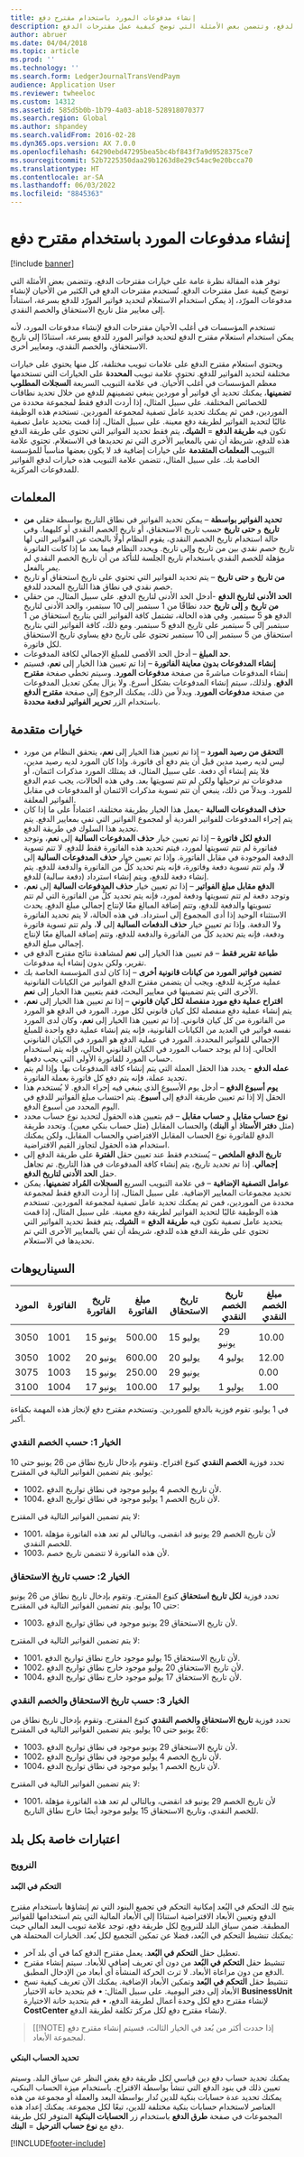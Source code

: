 ```yaml
---
title: إنشاء مدفوعات المورد باستخدام مقترح دفع
description: توفر هذه المقالة نظرة عامة على خيارات مقترحات الدفع، وتتضمن بعض الأمثلة التي توضح كيفية عمل مقترحات الدفع.
author: abruer
ms.date: 04/04/2018
ms.topic: article
ms.prod: ''
ms.technology: ''
ms.search.form: LedgerJournalTransVendPaym
audience: Application User
ms.reviewer: twheeloc
ms.custom: 14312
ms.assetid: 585d5b0b-1b79-4a03-ab18-528918070377
ms.search.region: Global
ms.author: shpandey
ms.search.validFrom: 2016-02-28
ms.dyn365.ops.version: AX 7.0.0
ms.openlocfilehash: 64290ebd47295bea5bc4bf843f7a9d9528375ce7
ms.sourcegitcommit: 52b7225350daa29b1263d8e29c54ac9e20bcca70
ms.translationtype: HT
ms.contentlocale: ar-SA
ms.lasthandoff: 06/03/2022
ms.locfileid: "8845363"
---
```

# <a name="create-vendor-payments-by-using-a-payment-proposal"></a>إنشاء مدفوعات المورد باستخدام مقترح دفع

[!include [banner](../includes/banner.md)]

توفر هذه المقالة نظرة عامة على خيارات مقترحات الدفع، وتتضمن بعض الأمثلة التي توضح كيفية عمل مقترحات الدفع. تُستخدم مقترحات الدفع في الكثير من الأحيان لإنشاء مدفوعات المورّد، إذ يمكن استخدام الاستعلام لتحديد فواتير المورّد للدفع بسرعة، استناداً إلى معايير مثل تاريخ الاستحقاق والخصم النقدي. 

تستخدم المؤسسات في أغلب الأحيان مقترحات الدفع لإنشاء مدفوعات المورد، لأنه يمكن استخدام استعلام مقترح الدفع لتحديد فواتير المورد للدفع بسرعة، استنادًا إلى تاريخ الاستحقاق، والخصم النقدي، ومعايير أخرى. 

ويحتوي استعلام مقترح الدفع على علامات تبويب مختلفة، كل منها يحتوي على خيارات مختلفة لتحديد الفواتير للدفع. تحتوي علامة تبويب **المحددة** على الخيارات التي تستخدمها معظم المؤسسات في أغلب الأحيان. في علامة التبويب السريعة **السجلات المطلوب تضمينها**، يمكنك تحديد أي فواتير أو موردين ينبغي تضمينهم للدفع من خلال تحديد نطاقات للخصائص المختلفة. على سبيل المثال، إذا أردت الدفع فقط لمجموعة محددة من الموردين، فمن ثم يمكنك تحديد عامل تصفية لمجموعة الموردين. تستخدم هذه الوظيفة غالبًا لتحديد الفواتير لطريقة دفع معينة. على سبيل المثال، إذا قمت بتحديد عامل تصفية تكون فيه **طريقة الدفع** = **الشيك**، يتم فقط تحديد الفواتير التي تحتوي على طريقة الدفع هذه للدفع، شريطة أن تفي بالمعايير الأخرى التي تم تحديدها في الاستعلام. تحتوي علامة التبويب **المعلمات المتقدمة** على خيارات إضافية قد لا يكون بعضها مناسباً للمؤسسة الخاصة بك. على سبيل المثال، تتضمن علامة التبويب هذه خيارات لدفع الفواتير للمدفوعات المركزية.

## <a name="parameters"></a>المعلمات
-   **تحديد الفواتير بواسطة** – يمكن تحديد الفواتير في نطاق التاريخ بواسطة حقلي **من تاريخ** و **حتى تاريخ** حسب تاريخ الاستحقاق، أو تاريخ الخصم النقدي أو كليهما. وفي حالة استخدام تاريخ الخصم النقدي، يقوم النظام أولًا بالبحث عن الفواتير التي لها تاريخ خصم نقدي بين من تاريخ وإلى تاريخ. ويحدد النظام فيما بعد ما إذا كانت الفاتورة مؤهلة للخصم النقدي باستخدام تاريخ الجلسة للتأكد من أن تاريخ الخصم النقدي لم يمر بالفعل.
-   **من تاريخ** و **حتى تاريخ** – يتم تحديد الفواتير التي تحتوي على تاريخ استحقاق أو تاريخ خصم نقدي في نطاق هذا التاريخ المحدد للدفع.
-   **الحد الأدنى لتاريخ الدفع** -أدخل الحد الأدنى لتاريخ الدفع. على سبيل المثال، من حقلي **من تاريخ** و **إلى تاريخ** حدد نطاقًا من 1 سبتمبر إلى 10 سبتمبر، والحد الأدنى لتاريخ الدفع هو 5 سبتمبر. وفي هذه الحالة، تشتمل كافة الفواتير التي بتاريخ استحقاق من 1 سبتمبر إلى 5 سبتمبر على تاريخ الدفع 5 سبتمبر. ومع ذلك، كافة الفواتير التي بتاريخ استحقاق من 5 سبتمبر إلى 10 سبتمبر تحتوي على تاريخ دفع يساوي تاريخ الاستحقاق لكل فاتورة.
-   **حد المبلغ** – أدخل الحد الأقصى للمبلغ الإجمالي لكافة المدفوعات.
-   **إنشاء المدفوعات بدون معاينة الفاتورة** – إذا تم تعيين هذا الخيار إلى **نعم**، فسيتم إنشاء المدفوعات مباشرةً من صفحة **مدفوعات المورد**. وسيتم تخطي صفحة **مقترح الدفع**. ولذلك، سيتم إنشاء المدفوعات بشكل أسرع. ولا يزال يمكن تعديل المدفوعات من صفحة **مدفوعات المورد**. وبدلاً من ذلك، يمكنك الرجوع إلى صفحة **مقترح الدفع** باستخدام الزر **تحرير الفواتير لدفعة محددة**.

## <a name="advanced-options"></a>خيارات متقدمة
- **التحقق من رصيد المورد** – إذا تم تعيين هذا الخيار إلى **نعم**، يتحقق النظام من مورد ليس لديه رصيد مدين قبل أن يتم دفع أي فاتورة. وإذا كان المورد لديه رصيد مدين، فلا يتم إنشاء أي دفعة. على سبيل المثال، قد يمتلك المورد مذكرات ائتمان، أو مدفوعات تم ترحيلها ولكن لم تتم تسويتها بعد. وفي هذه الحالات، يجب عدم الدفع للمورد. وبدلاً من ذلك، ينبغي أن تتم تسوية مذكرات الائتمان أو المدفوعات في مقابل الفواتير المعلقة.
- **حذف المدفوعات السالبة** -يعمل هذا الخيار بطريقة مختلفة، اعتماداً على ما إذا كان يتم إجراء المدفوعات للفواتير الفردية أو لمجموع الفواتير التي تفي بمعايير الدفع. يتم تحديد هذا السلوك في طريقة الدفع.
- **الدفع لكل فاتورة** – إذا تم تعيين خيار **حذف المدفوعات السالبة** إلى **نعم**، وتوجد ففاتورة لم تتم تسويتها لمورد، فيتم تحديد هذه الفاتورة فقط للدفع. لا تتم تسوية الدفعة الموجودة في مقابل الفاتورة. وإذا تم تعيين خيار **حذف المدفوعات السالبة** إلى **لا**، ولم تتم تسوية دفعة وفاتورة، فإنه يتم تحديد كلٍّ من الفاتورة والدفعة للدفع. يتم إنشاء دفعة للدفع، ويتم إنشاء استرداد (دفعة سالبة) للدفع.
- **الدفع مقابل مبلغ الفواتير** – إذا تم تعيين خيار **حذف المدفوعات السالبة** إلى **نعم**، وتوجد دفعة لم تتم تسويتها ودفعة لمورد، فإنه يتم تحديد كلٍّ من الفاتورة التي لم تتم تسويتها والدفعة للدفع، وتتم إضافة المبالغ معًا لإنتاج إجمالي مبلغ الدفع. يحدث الاستثناء الوحيد إذا أدى المجموع إلى استرداد. في هذه الحالة، لا يتم تحديد الفاتورة ولا الدفعة. وإذا تم تعيين خيار **حذف الدفعات السالبة** إلى **لا**، ولم تتم تسوية فاتورة ودفعة، فإنه يتم تحديد كلٍّ من الفاتورة والدفعة للدفع، وتتم إضافة المبالغ معًا لإنتاج إجمالي مبلغ الدفع.
- **طباعة تقرير فقط** – قم تعيين هذا الخيار إلى **نعم** لمشاهدة نتائج مقترح الدفع في تقرير، ولكن بدون إنشاء أية مدفوعات.
- **تضمين فواتير المورد من كيانات قانونية أخرى‬** – إذا كان لدى المؤسسة الخاصة بك عملية مركزية للدفع، ويجب أن يتضمن مقترح الدفع الفواتير من الكيانات القانونية الأخرى التي يتم تضمينها في معايير البحث، فقم بتعيين هذا الخيار إلى **نعم**.
- **اقتراح عملية دفع مورد منفصلة لكل كيان قانوني‬** – إذا تم تعيين هذا الخيار إلى **نعم**، يتم إنشاء عملية دفع منفصلة لكل كيان قانوني لكل مورد. المورد في الدفع هو المورد من الفاتورة من كل كيان قانوني. إذا تم تعيين هذا الخيار إلى **نعم**، وكان لدى المورد نفسه فواتير في العديد من الكيانات القانونية، فإنه يتم إنشاء عملية دفع واحدة للمبلغ الإجمالي للفواتير المحددة. المورد في عملية الدفع هو المورد في الكيان القانوني الحالي. إذا لم يوجد حساب المورد في الكيان القانوني الحالي، فإنه يتم استخدام حساب المورد للفاتورة الأولى التي يجب دفعها.
- **عمله الدفع** - يحدد هذا الحقل العملة التي يتم إنشاء كافة المدفوعات بها. وإذا لم يتم تحديد عملة، فإنه يتم دفع كل فاتورة بعملة الفاتورة.
- **يوم أسبوع الدفع‬** – أدخل يوم الأسبوع الذي ينبغي فيه إجراء الدفع. لا يُستخدم هذا الحقل إلا إذا تم تعيين طريقة الدفع إلى **أسبوع**. يتم احتساب مبلغ الفواتير للدفع في اليوم المحدد من أسبوع الدفع.
- **نوع حساب مقابل** و **حساب مقابل** – قم بتعيين هذه الحقول لتحديد نوع حساب محدد (مثل **دفتر الأستاذ** أو **البنك**) والحساب المقابل (مثل حساب بنكي معين). وتحدد طريقة الدفع للفاتورة نوع الحساب المقابل الافتراضي والحساب المقابل، ولكن يمكنك استخدام هذه الحقول لتجاوز القيم الافتراضية.
- **تاريخ الدفع الملخص** – يُستخدم فقط عند تعيين حقل **الفترة** على طريقة الدفع إلى **إجمالي**. إذا تم تحديد تاريخ، يتم إنشاء كافة المدفوعات في هذا التاريخ. تم تجاهل حقل **الحد الأدنى لتاريخ الدفع**.
- **عوامل التصفية الإضافية** – في علامة التبويب السريع **السجلات المُراد تضمينها**، يمكن تحديد مجموعات المعايير الإضافية. على سبيل المثال، إذا أردت الدفع فقط لمجموعة محددة من الموردين، فمن ثم يمكنك تحديد عامل تصفية لمجموعة الموردين. تستخدم هذه الوظيفة غالبًا لتحديد الفواتير لطريقة دفع معينة. على سبيل المثال، إذا قمت بتحديد عامل تصفية تكون فيه **طريقة الدفع** = **الشيك**، يتم فقط تحديد الفواتير التي تحتوي على طريقة الدفع هذه للدفع، شريطة أن تفي بالمعايير الأخرى التي تم تحديدها في الاستعلام.

## <a name="scenarios"></a>السيناريوهات

| المورِد | الفاتورة | تاريخ الفاتورة | مبلغ الفاتورة | تاريخ الاستحقاق | تاريخ الخصم النقدي | مبلغ الخصم النقدي |
|--------|---------|--------------|----------------|----------|--------------------|----------------------|
| 3050   | 1001    | 15 يونيو      | 500.00         | 15 يوليو  | 29 يونيو            | 10.00                |
| 3050   | 1002    | 20 يونيو      | 600.00         | 20 يوليو  | 4 يوليو             | 12.00                |
| 3075   | 1003    | 15 يونيو      | 250.00         | 29 يونيو  |                    | 0.00                 |
| 3100   | 1004    | 17 يونيو      | 100.00         | 17 يوليو  | 1 يوليو             | 1.00                 |

في 1 يوليو، تقوم فوزية بالدفع للموردين. وتستخدم مقترح دفع لإنجاز هذه المهمة بكفاءة أكبر.

### <a name="option-1-by-cash-discount"></a>الخيار 1: حسب الخصم النقدي

تحدد فوزية **الخصم النقدي** كنوع اقتراح. وتقوم بإدخال تاريخ نطاق من 26 يونيو حتى 10 يوليو. يتم تضمين الفواتير التالية في المقترح:

-   1002، لأن تاريخ الخصم 4 يوليو موجود في نطاق تواريخ الدفع.
-   1004، لأن تاريخ الخصم 1 يوليو موجود في نطاق تواريخ الدفع.

لا يتم تضمين الفواتير التالية في المقترح:

-   1001، لأن تاريخ الخصم 29 يونيو قد انقضى، وبالتالي لم تعد هذه الفاتورة مؤهلة للخصم النقدي.
-   1003، لأن هذه الفاتورة لا تتضمن تاريخ خصم.

### <a name="option-2-by-due-date"></a>الخيار 2: حسب تاريخ الاستحقاق

تحدد فوزية **لكل تاريخ استحقاق** كنوع المقترح. وتقوم بإدخال تاريخ نطاق من 26 يونيو حتى 10 يوليو. يتم تضمين الفواتير التالية في المقترح:

-   1003، لأن تاريخ الاستحقاق 29 يونيو موجود في نطاق تواريخ الدفع.

لا يتم تضمين الفواتير التالية في المقترح:

-   1001، لأن تاريخ الاستحقاق 15 يوليو موجود خارج نطاق تواريخ الدفع.
-   1002، لأن تاريخ الاستحقاق 20 يوليو موجود خارج نطاق تواريخ الدفع.
-   1004، لأن تاريخ الاستحقاق 17 يوليو موجود خارج نطاق تواريخ الدفع.

### <a name="option-3-by-due-date-and-cash-discount"></a>الخيار 3: حسب تاريخ الاستحقاق والخصم النقدي

تحدد فوزية **تاريخ الاستحقاق والخصم النقدي** كنوع المقترح. وتقوم بإدخال تاريخ نطاق من 26 يونيو حتى 10 يوليو. يتم تضمين الفواتير التالية في المقترح:

-   1003، لأن تاريخ الاستحقاق 29 يونيو موجود في نطاق تواريخ الدفع.
-   1002، لأن تاريخ الخصم 4 يوليو موجود في نطاق تواريخ الدفع.
-   1004، لأن تاريخ الخصم 1 يوليو موجود في نطاق تواريخ الدفع.

لا يتم تضمين الفواتير التالية في المقترح:

-   1001، لأن تاريخ الخصم 29 يونيو قد انقضى، وبالتالي لم تعد هذه الفاتورة مؤهلة للخصم النقدي، وتاريخ الاستحقاق 15 يوليو موجود أيضًا خارج نطاق التاريخ.

## <a name="country-specific-considerations"></a>اعتبارات خاصة بكل بلد
### <a name="norway"></a>النرويج

#### <a name="dimension-control"></a>التحكم في البُعد

يتيح لك التحكم في البُعد‬ إمكانية التحكم في تجميع البنود التي تم إنشاؤها باستخدام مقترح الدفع وتعيين الأبعاد الافتراضية استنادًا إلى الأبعاد المالية التي يتم استخدامها للفواتير المطبقة. ضمن سياق البلد للنرويج لكل طريقة دفع، توجد علامة تبويب البعد المالي حيث يمكنك تنشيط التحكم في البُعد، فضلا عن تمكين التجميع لكل بُعد. الخيارات المحتملة هي:

-   تعطيل حقل **التحكم في البُعد**. يعمل مقترح الدفع كما في أي بلد آخر.
-   تنشيط حقل **التحكم في البُعد** من دون أي تعريف إضافي للأبعاد. سيتم إنشاء مقترح الدفع من دون مراعاة الأبعاد. لا ترث الحركة المنشأة أي أبعاد من الإدخال المطبق.
-   تنشيط حقل **التحكم في البُعد** وتمكين الأبعاد الإضافية. يمكنك الآن تعريف كيفية نسخ الأبعاد إلى دفتر اليومية. على سبيل المثال: • قم بتحديد خانة الاختيار **BusinessUnit** لإنشاء مقترح دفع لكل وحدة أعمال لطريقة الدفع، • قم بتحديد خانة الاختيارة **CostCenter** لإنشاء مقترح دفع لكل مركز تكلفة لطريقة الدفع.

> [[!NOTE]
> إذا حددت أكثر من بُعد في الخيار الثالث، فسيتم إنشاء مقترح دفع لمجموعة الأبعاد.

#### <a name="bank-account-selection"></a>تحديد الحساب البنكي

يمكنك تحديد حساب دفع دين قياسي لكل طريقة دفع بغض النظر عن سياق البلد. وسيتم تعيين ذلك في بنود الدفع التي تنشأ بواسطة الاقتراح. باستخدام ميزة الحساب البنكي، يمكنك تحديد عدة حسابات بنكية للدين تُدار بواسطة البعد والعملة أو مجموعة من هذه العناصر لاستخدام حسابات بنكية مختلفة للدين، تبعًا لكل مجموعة. يمكنك إعداد هذه المجموعات في صفحة **طرق الدفع** باستخدام زر **الحسابات البنكية** المتوفر لكل طريقة دفع مع **نوع حساب الترحيل** = **البنك‏‎**.





[!INCLUDE[footer-include](../../includes/footer-banner.md)]
